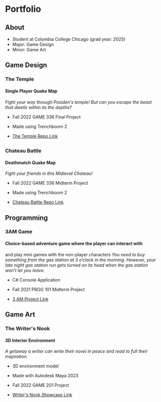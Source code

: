 # Portfolio

## About
- Student at Columbia College Chicago (grad year: 2025)
- Major: Game Design
- Minor: Game Art



## Game Design

### The Temple 
#### Single Player Quake Map
_Fight your way through Posiden's temple! But can you escape the beast that dwells within its
the depths?_
- Fall 2022 GAME 336 Final Project
- Made using Trenchboom 2
                          

- [The Temple Repo Link](https://github.com/CiarennHollis/TheTemple)


##

### Chateau Battle
#### Deathmatch Quake Map 
_Fight your friends in this Midieval Chateau!_
- Fall 2022 GAME 336 Midterm Project
- Made using Trenchboom 2
                          

- [Chateau Battle Repo Link](https://github.com/CiarennHollis/ChateauBattle)


##


## Programming

### 3AM Game 
#### Choice-based adventure game where the player can interact with 
and play mini games with the non-player characters
_You need to buy something from the gas station at 3 o’clock in the morning. 
However, your late night gas station run gets turned on its head 
when the gas station won’t let you leave._
- C# Console Application 
- Fall 2021 PROG 101 Midterm Project
                          

- [3 AM Project Link](https://github.com/CiarennHollis/CiarennHollis.github.io/blob/c72fe39954c599b798a54330c23d82c88c99f246/3AMgame.cs)


## 


## Game Art

### The Writer's Nook
#### 3D Interior Environment
_A getaway a writer can write their novel in peace and read to full their inspiration._
 - 3D environment model
 - Made with Autodesk Maya 2023
 - Fall 2022 GAME 201 Project
 
 - [Writer's Nook Showcase Link](https://itch.io/blog/462566/writers-nook-3d-environment-model)
